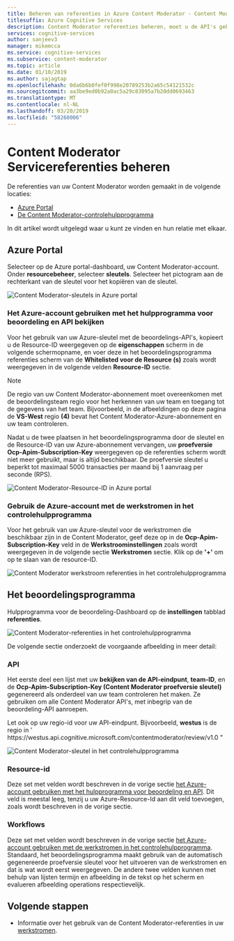 ```yaml
---
title: Beheren van referenties in Azure Content Moderator - Content Moderator
titlesuffix: Azure Cognitive Services
description: Content Moderator referenties beheren, moet u de API's gebruiken.
services: cognitive-services
author: sanjeev3
manager: mikemcca
ms.service: cognitive-services
ms.subservice: content-moderator
ms.topic: article
ms.date: 01/10/2019
ms.author: sajagtap
ms.openlocfilehash: 0da6b6b0fef0f998e20789253b2a65c54121532c
ms.sourcegitcommit: aa3be9ed0b92a0ac5a29c83095a7b20dd0693463
ms.translationtype: MT
ms.contentlocale: nl-NL
ms.lasthandoff: 03/20/2019
ms.locfileid: "58260006"
---
```

# <a name="manage-content-moderator-service-credentials"></a>Content Moderator Servicereferenties beheren

De referenties van uw Content Moderator worden gemaakt in de volgende locaties:

- [Azure Portal](https://ms.portal.azure.com/#create/Microsoft.CognitiveServicesContentModerator)
- [De Content Moderator-controlehulpprogramma](https://contentmoderator.cognitive.microsoft.com/)

In dit artikel wordt uitgelegd waar u kunt ze vinden en hun relatie met elkaar.

## <a name="the-azure-portal"></a>Azure Portal

Selecteer op de Azure portal-dashboard, uw Content Moderator-account. Onder **resourcebeheer**, selecteer **sleutels**. Selecteer het pictogram aan de rechterkant van de sleutel voor het kopiëren van de sleutel.

![Content Moderator-sleutels in Azure portal](images/credentials-azure-portal-keys.PNG)

### <a name="use-the-azure-account-with-the-review-tool-and-review-api"></a>Het Azure-account gebruiken met het hulpprogramma voor beoordeling en API bekijken
Voor het gebruik van uw Azure-sleutel met de beoordelings-API's, kopieert u de Resource-ID weergegeven op de **eigenschappen** scherm in de volgende schermopname, en voer deze in het beoordelingsprogramma referenties scherm van de **Whitelisted voor de Resource (s)** zoals wordt weergegeven in de volgende velden **Resource-ID** sectie. 

> [!NOTE]
> De regio van uw Content Moderator-abonnement moet overeenkomen met de beoordelingsteam regio voor het herkennen van uw team en toegang tot de gegevens van het team. Bijvoorbeeld, in de afbeeldingen op deze pagina de **VS-West** regio **(4)** bevat het Content Moderator-Azure-abonnement en uw team controleren.
>
> Nadat u de twee plaatsen in het beoordelingsprogramma door de sleutel en de Resource-ID van uw Azure-abonnement vervangen, uw **proefversie Ocp-Apim-Subscription-Key** weergegeven op de referenties scherm wordt niet meer gebruikt, maar is altijd beschikbaar.
> De proefversie sleutel u beperkt tot maximaal 5000 transacties per maand bij 1 aanvraag per seconde (RPS).

![Content Moderator-Resource-ID in Azure portal](images/credentials-azure-portal-resourceid.PNG)

### <a name="use-the-azure-account-with-the-workflows-in-the-review-tool"></a>Gebruik de Azure-account met de werkstromen in het controlehulpprogramma

Voor het gebruik van uw Azure-sleutel voor de werkstromen die beschikbaar zijn in de Content Moderator, geef deze op in de **Ocp-Apim-Subscription-Key** veld in de **Werkstroominstellingen** zoals wordt weergegeven in de volgende sectie  **Werkstromen** sectie. Klik op de **'+'** om op te slaan van de resource-ID.

![Content Moderator werkstroom referenties in het controlehulpprogramma](images/credentials-workflow.PNG)

## <a name="the-review-tool"></a>Het beoordelingsprogramma

Hulpprogramma voor de beoordeling-Dashboard op de **instellingen** tabblad **referenties**.

![Content Moderator-referenties in het controlehulpprogramma](images/credentials-trial-resource-workflow.PNG)

De volgende sectie onderzoekt de voorgaande afbeelding in meer detail:

### <a name="api"></a>API

Het eerste deel een lijst met uw **bekijken van de API-eindpunt**, **team-ID**, en de **Ocp-Apim-Subscription-Key (Content Moderator proefversie sleutel)** gegenereerd als onderdeel van uw team controleren het maken. Ze gebruiken om alle Content Moderator API's, met inbegrip van de beoordeling-API aanroepen.

Let ook op uw regio-id voor uw API-eindpunt. Bijvoorbeeld, **westus** is de regio in ' https:\//westus.api.cognitive.microsoft.com/contentmoderator/review/v1.0 "

![Content Moderator-sleutel in het controlehulpprogramma](images/credentials-trialkey.PNG)

### <a name="resource-id"></a>Resource-id

Deze set met velden wordt beschreven in de vorige sectie [het Azure-account gebruiken met het hulpprogramma voor beoordeling en API](credentials.md#use-the-azure-account-with-the-review-tool-and-review-api). Dit veld is meestal leeg, tenzij u uw Azure-Resource-Id aan dit veld toevoegen, zoals wordt beschreven in de vorige sectie.

### <a name="workflows"></a>Workflows

Deze set met velden wordt beschreven in de vorige sectie [het Azure-account gebruiken met de werkstromen in het controlehulpprogramma](credentials.md#use-the-azure-account-with-the-workflows-in-the-review-tool). Standaard, het beoordelingsprogramma maakt gebruik van de automatisch gegenereerde proefversie sleutel voor het uitvoeren van de werkstromen en dat is wat wordt eerst weergegeven. De andere twee velden kunnen met behulp van lijsten termijn en afbeelding in de tekst op het scherm en evalueren afbeelding operations respectievelijk.

## <a name="next-steps"></a>Volgende stappen

* Informatie over het gebruik van de Content Moderator-referenties in uw [werkstromen](workflows.md).
